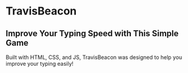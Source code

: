 # TravisBeacon

## Improve Your Typing Speed with This Simple Game

Built with HTML, CSS, and JS, TravisBeacon was designed to help you improve your typing easily!
